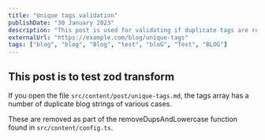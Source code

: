 ```yaml
---
title: "Unique tags validation"
publishDate: "30 January 2023"
description: "This post is used for validating if duplicate tags are removed, regardless of the string case"
externalUrl: "https://example.com/blog/unique-tags"
tags: ["blog", "blog", "Blog", "test", "bloG", "Test", "BLOG"]
---
```


## This post is to test zod transform

If you open the file `src/content/post/unique-tags.md`, the tags array has a number of duplicate blog strings of various cases.

These are removed as part of the removeDupsAndLowercase function found in `src/content/config.ts`.
